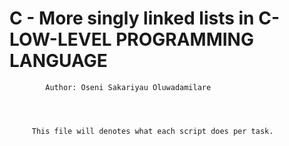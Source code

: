 #	C - More singly linked lists in C-LOW-LEVEL PROGRAMMING LANGUAGE



		    Author: Oseni Sakariyau Oluwadamilare




	     This file will denotes what each script does per task.

